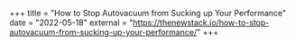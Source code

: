 +++
title = "How to Stop Autovacuum from Sucking up Your Performance"
date = "2022-05-18"
external = "https://thenewstack.io/how-to-stop-autovacuum-from-sucking-up-your-performance/"
+++

